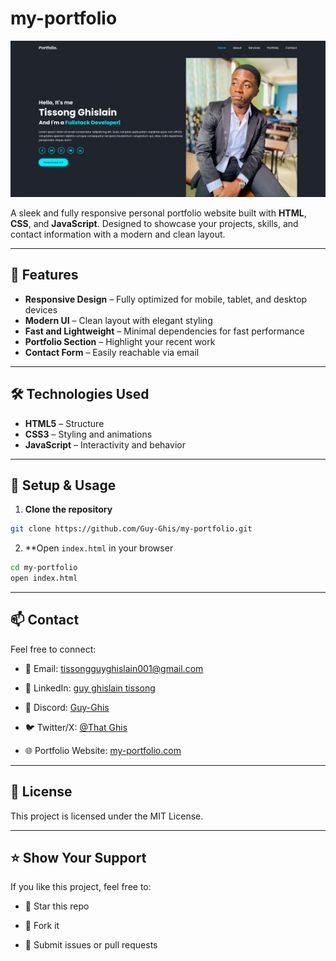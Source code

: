 # my-portfolio

![Website Preview](./assets/preview.png)

A sleek and fully responsive personal portfolio website built with **HTML**, **CSS**, and **JavaScript**. Designed to showcase your projects, skills, and contact information with a modern and clean layout.

---

## 🚀 Features

- **Responsive Design** – Fully optimized for mobile, tablet, and desktop devices  
- **Modern UI** – Clean layout with elegant styling  
- **Fast and Lightweight** – Minimal dependencies for fast performance  
- **Portfolio Section** – Highlight your recent work  
- **Contact Form** – Easily reachable via email  

---

## 🛠️ Technologies Used

- **HTML5** – Structure  
- **CSS3** – Styling and animations  
- **JavaScript** – Interactivity and behavior  

---

## 🔧 Setup & Usage

1. **Clone the repository**  
```bash
git clone https://github.com/Guy-Ghis/my-portfolio.git
```

2. **Open `index.html` in your browser
```bash
cd my-portfolio
open index.html
```

---

## 📫 Contact

Feel free to connect:

- 📧 Email: tissongguyghislain001@gmail.com

- 💼 LinkedIn: [guy ghislain tissong](https://www.linkedin.com/in/guy-ghislain-tissong-aa57b1341)

- 💬 Discord: [Guy-Ghis](https://discord.gg/EjzGhySM)

- 🐦 Twitter/X: [@That Ghis](https://x.com/ThatGhis?s=08)

- 🌐 Portfolio Website: [my-portfolio.com](https://guy-ghis.github.io/my-portfolio/)

---

## 📝 License

This project is licensed under the MIT License.

---

## ⭐️ Show Your Support

If you like this project, feel free to:

- 🌟 Star this repo

- 🍴 Fork it

- 🐛 Submit issues or pull requests